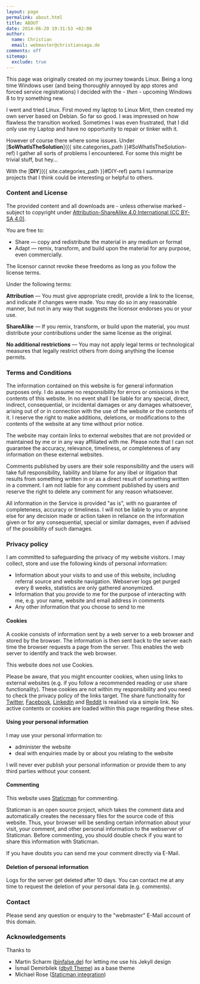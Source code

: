 ```yaml
---
layout: page
permalink: about.html
title: ABOUT
date: 2014-06-20 19:31:53 +02:00
author:
  name: Christian
  email: webmaster@christiansaga.de
comments: off
sitemap:
  exclude: true
---
```


This page was originally created on my journey towards Linux. Being a long time Windows user (and being thoroughly annoyed by app stores and forced service registrations) I decided with the *- then -* upcoming Windows 8 to try something new.

I went and tried Linux. First moved my laptop to Linux Mint, then created my own server based on Debian. So far so good. I was impressed on how flawless the transition worked. Sometimes I was even frustrated, that I did only use my Laptop and have no opportunity to repair or tinker with it.

However of course there where some issues. Under [**SoWhatIsTheSolution**]({{ site.categories_path }}#SoWhatIsTheSolution-ref) I gather all sorts of problems I encountered. For some this might be trivial stuff, but hey...

With the [**DIY**]({{ site.categories_path }}#DIY-ref) parts I summarize projects that I think could be interesting or helpful to others.

### Content and License
The provided content and all downloads are - unless otherwise marked - subject to copyright under [Attribution-ShareAlike 4.0 International (CC BY-SA 4.0)](https://creativecommons.org/licenses/by-sa/4.0/legalcode).

You are free to:

* Share — copy and redistribute the material in any medium or format
* Adapt — remix, transform, and build upon the material for any purpose, even commercially.

The licensor cannot revoke these freedoms as long as you follow the license terms.

Under the following terms:

**Attribution** — You must give appropriate credit, provide a link to the license, and indicate if changes were made. You may do so in any reasonable manner, but not in any way that suggests the licensor endorses you or your use.

**ShareAlike** — If you remix, transform, or build upon the material, you must distribute your contributions under the same license as the original.

**No additional restrictions** — You may not apply legal terms or technological measures that legally restrict others from doing anything the license permits.

### Terms and Conditions
The information contained on this website is for general information purposes only.
I do assume no responsibility for errors or omissions in the contents of this website. In no event shall I be liable for any special, direct, indirect, consequential, or incidental damages or any damages whatsoever, arising out of or in connection with the use of the website or the contents of it. I reserve the right to make additions, deletions, or modifications to the contents of the website at any time without prior notice.

The website may contain links to external websites that are not provided or maintained by me or in any way affiliated with me. Please note that I can not guarantee the accuracy, relevance, timeliness, or completeness of any information on these external websites.

Comments published by users are their sole responsibility and the users will take full responsibility, liability and blame for any libel or litigation that results from something written in or as a direct result of something written in a comment. I am not liable for any comment published by users and reserve the right to delete any comment for any reason whatsoever.

All information in the Service is provided "as is", with no guarantee of completeness, accuracy or timeliness. I will not be liable to you or anyone else for any decision made or action taken in reliance on the information given or for any consequential, special or similar damages, even if advised of the possibility of such damages.

### Privacy policy
I am committed to safeguarding the privacy of my website visitors. I may collect, store and use the following kinds of personal information:

* Information about your visits to and use of this website, including referral source and website navigation. Webserver logs get purged every 8 weeks, statistics are only gathered anonymized.
* Information that you provide to me for the purpose of interacting with me, e.g. your name, website and email address in comments
* Any other information that you choose to send to me

#### Cookies

A cookie consists of information sent by a web server to a web browser and stored by the browser. The information is then sent back to the server each time the browser requests a page from the server. This enables the web server to identify and track the web browser.

This website does not use Cookies.

Please be aware, that you might encounter cookies, when using links to external websites (e.g. if you follow a recommended reading or use share functionality). These cookies are not within my responsibility and you need to check the privacy policy of the links target.
The share functionality for [Twitter](https://www.twitter.com), [Facebook](https://www.facebook.com), [Linkedin](https://www.linkedin.com) and [Reddit](https://www.reddit.com) is realised via a simple link. No active contents or cookies are loaded within this page regarding these sites.


#### Using your personal information

I may use your personal information to:

* administer the website
* deal with enquiries made by or about you relating to the website

I will never ever publish your personal information or provide them to any third parties without your consent.

#### Commenting

This website uses [Staticman](https://staticman.net/) for commenting.

Staticman is an open source project, which takes the comment data and automatically creates the necessary files for the source code of this website. Thus, your browser will be sending certain information about your visit, your comment, and other personal information to the webserver of Staticman. Before commenting, you should double check if you want to share this information with Staticman.

If you have doubts you can send me your comment directly via E-Mail.

#### Deletion of personal information
Logs for the server get deleted after 10 days. You can contact me at any time to request the deletion of your personal data (e.g. comments).

### Contact
Please send any question or enquiry to the "webmaster" E-Mail account of this domain.

### Acknowledgements
Thanks to
* Martin Scharm ([binfalse.de](https://binfalse.de)) for letting me use his Jekyll design
* İsmail Demirbilek ([dbyll Theme](https://github.com/dbtek/dbyll)) as a base theme
* Michael Rose ([Staticman integration](https://mademistakes.com/articles/improving-jekyll-static-comments/))
